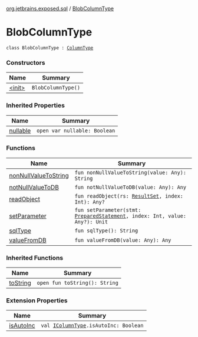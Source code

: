 [org.jetbrains.exposed.sql](../index.md) / [BlobColumnType](.)

# BlobColumnType

`class BlobColumnType : `[`ColumnType`](../-column-type/index.md)

### Constructors

| Name | Summary |
|---|---|
| [&lt;init&gt;](-init-.md) | `BlobColumnType()` |

### Inherited Properties

| Name | Summary |
|---|---|
| [nullable](../-column-type/nullable.md) | `open var nullable: Boolean` |

### Functions

| Name | Summary |
|---|---|
| [nonNullValueToString](non-null-value-to-string.md) | `fun nonNullValueToString(value: Any): String` |
| [notNullValueToDB](not-null-value-to-d-b.md) | `fun notNullValueToDB(value: Any): Any` |
| [readObject](read-object.md) | `fun readObject(rs: `[`ResultSet`](http://docs.oracle.com/javase/6/docs/api/java/sql/ResultSet.html)`, index: Int): Any?` |
| [setParameter](set-parameter.md) | `fun setParameter(stmt: `[`PreparedStatement`](http://docs.oracle.com/javase/6/docs/api/java/sql/PreparedStatement.html)`, index: Int, value: Any?): Unit` |
| [sqlType](sql-type.md) | `fun sqlType(): String` |
| [valueFromDB](value-from-d-b.md) | `fun valueFromDB(value: Any): Any` |

### Inherited Functions

| Name | Summary |
|---|---|
| [toString](../-column-type/to-string.md) | `open fun toString(): String` |

### Extension Properties

| Name | Summary |
|---|---|
| [isAutoInc](../is-auto-inc.md) | `val `[`IColumnType`](../-i-column-type/index.md)`.isAutoInc: Boolean` |
